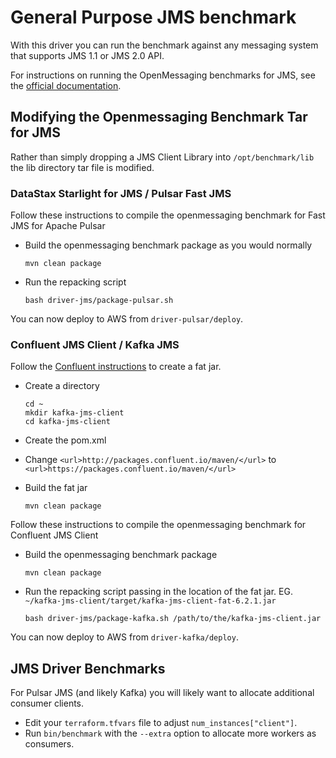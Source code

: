 # General Purpose JMS benchmark

With this driver you can run the benchmark against any messaging system that supports JMS 1.1 or JMS 2.0 API.

For instructions on running the OpenMessaging benchmarks for JMS, see the [official documentation](https://github.com/openmessaging/openmessaging.github.io/blob/source/docs/benchmarks/jms.md).

## Modifying the Openmessaging Benchmark Tar for JMS

Rather than simply dropping a JMS Client Library into `/opt/benchmark/lib` the lib directory tar file is modified.

### DataStax Starlight for JMS / Pulsar Fast JMS

Follow these instructions to compile the openmessaging benchmark for Fast JMS for Apache Pulsar

- Build the openmessaging benchmark package as you would normally

  ```
  mvn clean package
  ```
- Run the repacking script

  ```
  bash driver-jms/package-pulsar.sh
  ```

You can now deploy to AWS from `driver-pulsar/deploy`.

### Confluent JMS Client / Kafka JMS

Follow the [Confluent instructions][1] to create a fat jar.

- Create a directory

  ```
  cd ~
  mkdir kafka-jms-client
  cd kafka-jms-client
  ```
- Create the pom.xml
- Change `<url>http://packages.confluent.io/maven/</url>` to `<url>https://packages.confluent.io/maven/</url>`
- Build the fat jar

  ```
  mvn clean package
  ```

Follow these instructions to compile the openmessaging benchmark for Confluent JMS Client

- Build the openmessaging benchmark package

  ```
  mvn clean package
  ```
- Run the repacking script passing in the location of the fat jar. EG. `~/kafka-jms-client/target/kafka-jms-client-fat-6.2.1.jar`

  ```
  bash driver-jms/package-kafka.sh /path/to/the/kafka-jms-client.jar
  ```

You can now deploy to AWS from `driver-kafka/deploy`.

## JMS Driver Benchmarks

For Pulsar JMS (and likely Kafka) you will likely want to allocate additional consumer clients.

- Edit your `terraform.tfvars` file to adjust `num_instances["client"]`.
- Run `bin/benchmark` with the `--extra` option to allocate more workers as consumers.

[1]: https://docs.confluent.io/platform/current/clients/kafka-jms-client/installation.html#appendix-1

